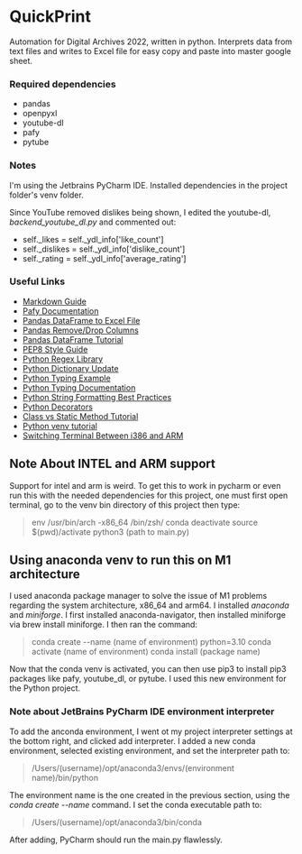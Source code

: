 # QuickPrint
Automation for Digital Archives 2022, written in python. Interprets data from text files and writes to Excel file for easy copy and paste into master google sheet.

### Required dependencies
- pandas
- openpyxl
- youtube-dl
- pafy
- pytube

### Notes
I'm using the Jetbrains PyCharm IDE. Installed dependencies in the project folder's venv folder.

Since YouTube removed dislikes being shown, I edited the youtube-dl, *backend_youtube_dl.py* and commented out:

- self._likes = self._ydl_info['like_count']
- self._dislikes = self._ydl_info['dislike_count']
- self._rating = self._ydl_info['average_rating']

### Useful Links
- [Markdown Guide](https://www.markdownguide.org/basic-syntax/)
- [Pafy Documentation](https://pythonhosted.org/pafy/#)
- [Pandas DataFrame to Excel File](https://datatofish.com/export-dataframe-to-excel/)
- [Pandas Remove/Drop Columns](https://stackoverflow.com/questions/40389018/dropping-multiple-columns-from-a-data-frame-using-python)
- [Pandas DataFrame Tutorial](https://www.tutorialspoint.com/python_pandas/python_pandas_dataframe.htm)
- [PEP8 Style Guide](https://peps.python.org/pep-0008/#prescriptive-naming-conventions)
- [Python Regex Library](https://docs.python.org/3.10/library/re.html#match-objects)
- [Python Dictionary Update](https://www.w3schools.com/python/python_dictionaries_add.asp)
- [Python Typing Example](https://github.com/ActivityWatch/aw-core/blob/master/aw_core/models.py)
- [Python Typing Documentation](https://docs.python.org/3/library/typing.html)
- [Python String Formatting Best Practices](https://realpython.com/python-string-formatting/#1-old-style-string-formatting-operator)
- [Python Decorators](https://www.codingem.com/at-symbol-in-python/)
- [Class vs Static Method Tutorial](https://www.youtube.com/watch?v=BNFDOLE4Q5c)
- [Python venv tutorial](https://www.infoworld.com/article/3239675/virtualenv-and-venv-python-virtual-environments-explained.html)
- [Switching Terminal Between i386 and ARM](https://vineethbharadwaj.medium.com/m1-mac-switching-terminal-between-x86-64-and-arm64-e45f324184d9)

## Note About INTEL and ARM support
Support for intel and arm is weird. To get this to work in pycharm or even run this with the needed dependencies for this project, one must first open terminal, go to the venv bin directory of this project then type:

> env /usr/bin/arch -x86_64 /bin/zsh/
> conda deactivate
> source $(pwd)/activate
> python3 (path to main.py)

## Using anaconda venv to run this on M1 architecture
I used anaconda package manager to solve the issue of M1 problems regarding the system architecture, x86_64 and arm64. I installed *anaconda* and *miniforge*. I first installed anaconda-navigator, then installed miniforge via brew install miniforge. I then ran the command:

> conda create --name (name of environment) python=3.10
> conda activate (name of environment)
> conda install (package name)

Now that the conda venv is activated, you can then use pip3 to install pip3 packages like pafy, youtube_dl, or pytube. I used this new environment for the Python project.

### Note about JetBrains PyCharm IDE environment interpreter
To add the anconda environment, I went ot my project interpreter settings at the bottom right, and clicked add interpreter. I added a new conda environment, selected existing environment, and set the interpreter path to:

> /Users/(username)/opt/anaconda3/envs/(environment name)/bin/python

The environment name is the one created in the previous section, using the *conda create --name* command. I set the conda executable path to:

> /Users/(username)/opt/anaconda3/bin/conda

After adding, PyCharm should run the main.py flawlessly. 